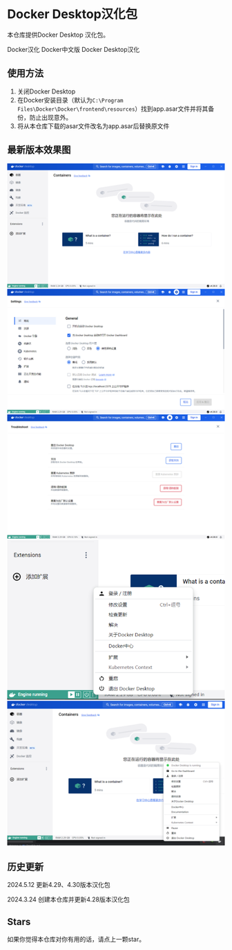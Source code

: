 # Docker Desktop汉化包
本仓库提供Docker Desktop 汉化包。

Docker汉化  Docker中文版  Docker Desktop汉化

## 使用方法
1. 关闭Docker Desktop
2. 在Docker安装目录（默认为`C:\Program Files\Docker\Docker\frontend\resources`）找到app.asar文件并将其备份，防止出现意外。
3. 将从本仓库下载的asar文件改名为app.asar后替换原文件

## 最新版本效果图
![](images/4.29_4.30/1.png)
![](images/4.29_4.30/2.png)
![](images/4.29_4.30/3.png)
![](images/4.29_4.30/4.png)
![](images/4.29_4.30/5.png)

## 历史更新
2024.5.12 更新4.29、4.30版本汉化包

2024.3.24 创建本仓库并更新4.28版本汉化包

## Stars
如果你觉得本仓库对你有用的话，请点上一颗star。
